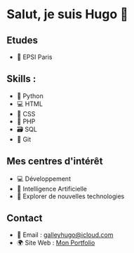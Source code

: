 # Salut, je suis Hugo 👋

## Etudes 
- 🏫 EPSI Paris

## Skills :
- 🐍 Python
- 💻 HTML
- 🎨 CSS
- 💼 PHP
- 🗃 SQL
- 🐙 Git

## Mes centres d'intérêt
- 💻 Développement
- 🤖 Intelligence Artificielle
- 🚀 Explorer de nouvelles technologies

## Contact
- 📧 Email : galleyhugo@icloud.com
- 🌍 Site Web : [Mon Portfolio](https://galleyhugo.alwaysdata.net)
